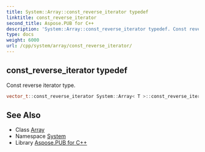 ```yaml
---
title: System::Array::const_reverse_iterator typedef
linktitle: const_reverse_iterator
second_title: Aspose.PUB for C++
description: 'System::Array::const_reverse_iterator typedef. Const reverse iterator type in C++.'
type: docs
weight: 6000
url: /cpp/system/array/const_reverse_iterator/
---
```

## const_reverse_iterator typedef


Const reverse iterator type.

```cpp
vector_t::const_reverse_iterator System::Array< T >::const_reverse_iterator
```

## See Also

* Class [Array](../)
* Namespace [System](../../)
* Library [Aspose.PUB for C++](../../../)

